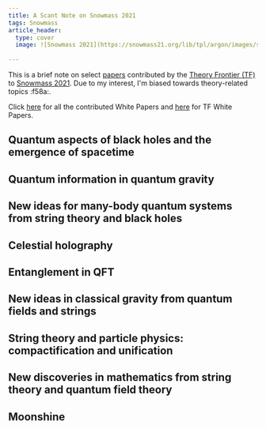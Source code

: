 ```yaml
---
title: A Scant Note on Snowmass 2021
tags: Snowmass
article_header: 
  type: cover
  image: ![Snowmass 2021](https://snowmass21.org/lib/tpl/argon/images/snowmass21.png)
    
---
```


This is a brief note on select [papers](https://snowmass21.org/submissions/tf) contributed by the [Theory Frontier (TF)](https://snowmass21.org/theory/start) to [Snowmass 2021](https://snowmass21.org/). Due to my interest, I'm biased towards theory-related topics :f58a:.

<!--more-->

Click [here](https://snowmass21.org/submissions/start) for all the contributed White Papers and [here](https://docs.google.com/spreadsheets/d/1-uCMKtRlK5p3HdW3vmW-mtR79g5YoGDGJEN4v54AgOs/edit#gid=1399758376) for TF White Papers.

## Quantum aspects of black holes and the emergence of spacetime

## Quantum information in quantum gravity

## New ideas for many-body quantum systems from string theory and black holes

## Celestial holography

## Entanglement in QFT

## New ideas in classical gravity from quantum fields and strings 

## String theory and particle physics: compactification and unification

## New discoveries in mathematics from string theory and quantum field theory

## Moonshine

